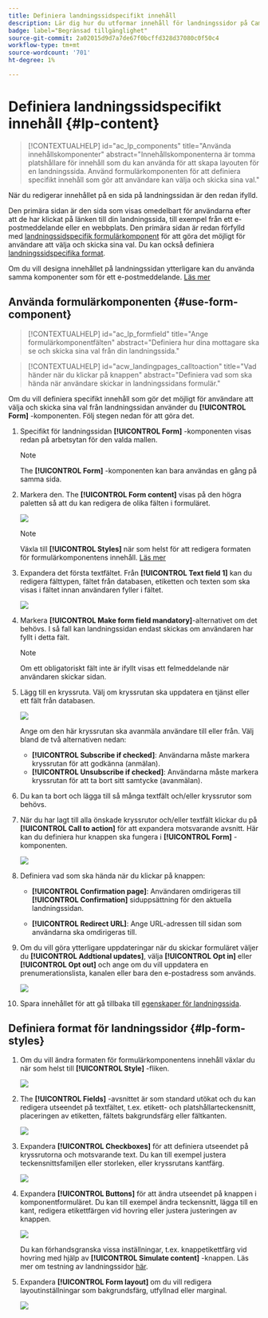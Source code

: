 ```yaml
---
title: Definiera landningssidspecifikt innehåll
description: Lär dig hur du utformar innehåll för landningssidor på Campaign Web
badge: label="Begränsad tillgänglighet"
source-git-commit: 2a02015d9d7a7de67f0bcffd328d37080c0f50c4
workflow-type: tm+mt
source-wordcount: '701'
ht-degree: 1%

---
```


# Definiera landningssidspecifikt innehåll {#lp-content}

>[!CONTEXTUALHELP]
>id="ac_lp_components"
>title="Använda innehållskomponenter"
>abstract="Innehållskomponenterna är tomma platshållare för innehåll som du kan använda för att skapa layouten för en landningssida. Använd formulärkomponenten för att definiera specifikt innehåll som gör att användare kan välja och skicka sina val."

När du redigerar innehållet på en sida på landningssidan är den redan ifylld.

Den primära sidan är den sida som visas omedelbart för användarna efter att de har klickat på länken till din landningssida, till exempel från ett e-postmeddelande eller en webbplats. Den primära sidan är redan förfylld med [landningssidspecifik formulärkomponent](#use-form-component) för att göra det möjligt för användare att välja och skicka sina val. Du kan också definiera [landningssidspecifika format](#lp-form-styles).

Om du vill designa innehållet på landningssidan ytterligare kan du använda samma komponenter som för ett e-postmeddelande. [Läs mer](../email/content-components.md#add-content-components)

<!--
The content of the **[!UICONTROL Confirmation]**, **[!UICONTROL Error]** and **[!UICONTROL Expiration]** pages is also pre-filled. Edit them as needed.

Set the subscription form to the appropriate fields from the database to make sure it will work correctly.

The landing page default fields are already there for the selected template.

>[!NOTE]
>
>You can also create a click-through landing page without a **[!UICONTROL Form]** component. In that case, the landing page will be displayed to users, but they will not be required to submit any form. This can be useful if you only want to showcase a landing page without requiring any action from your recipients such as opt-in or opt out, or want to provide information that doesn't require user input.

Using the landing page content designer, you can also leverage contextual data coming from the primary page in a subpage. [Learn more](#use-primary-page-context)-->

## Använda formulärkomponenten {#use-form-component}

>[!CONTEXTUALHELP]
>id="ac_lp_formfield"
>title="Ange formulärkomponentfälten"
>abstract="Definiera hur dina mottagare ska se och skicka sina val från din landningssida."

>[!CONTEXTUALHELP]
>id="acw_landingpages_calltoaction"
>title="Vad händer när du klickar på knappen"
>abstract="Definiera vad som ska hända när användare skickar in landningssidans formulär."

Om du vill definiera specifikt innehåll som gör det möjligt för användare att välja och skicka sina val från landningssidan använder du **[!UICONTROL Form]** -komponenten. Följ stegen nedan för att göra det.

1. Specifikt för landningssidan **[!UICONTROL Form]** -komponenten visas redan på arbetsytan för den valda mallen.

   >[!NOTE]
   >
   >The **[!UICONTROL Form]** -komponenten kan bara användas en gång på samma sida.

1. Markera den. The **[!UICONTROL Form content]** visas på den högra paletten så att du kan redigera de olika fälten i formuläret.

   ![](assets/lp-form-component.png)

   >[!NOTE]
   >
   >Växla till **[!UICONTROL Styles]** när som helst för att redigera formaten för formulärkomponentens innehåll. [Läs mer](#lp-form-styles)

1. Expandera det första textfältet. Från **[!UICONTROL Text field 1]** kan du redigera fälttypen, fältet från databasen, etiketten och texten som ska visas i fältet innan användaren fyller i fältet.

   ![](assets/lp-form-text-field.png)

1. Markera **[!UICONTROL Make form field mandatory]**-alternativet om det behövs.  I så fall kan landningssidan endast skickas om användaren har fyllt i detta fält.

   >[!NOTE]
   >
   >Om ett obligatoriskt fält inte är ifyllt visas ett felmeddelande när användaren skickar sidan.

1. Lägg till en kryssruta. Välj om kryssrutan ska uppdatera en tjänst eller ett fält från databasen.

   ![](assets/lp-form-checkbox.png)

   Ange om den här kryssrutan ska avanmäla användare till eller från. Välj bland de två alternativen nedan:

   * **[!UICONTROL Subscribe if checked]**: Användarna måste markera kryssrutan för att godkänna (anmälan).
   * **[!UICONTROL Unsubscribe if checked]**: Användarna måste markera kryssrutan för att ta bort sitt samtycke (avanmälan).

1. Du kan ta bort och lägga till så många textfält och/eller kryssrutor som behövs.

1. När du har lagt till alla önskade kryssrutor och/eller textfält klickar du på **[!UICONTROL Call to action]** för att expandera motsvarande avsnitt. Här kan du definiera hur knappen ska fungera i **[!UICONTROL Form]** -komponenten.

   ![](assets/lp-call-to-action.png)

1. Definiera vad som ska hända när du klickar på knappen:

   * **[!UICONTROL Confirmation page]**: Användaren omdirigeras till **[!UICONTROL Confirmation]** siduppsättning för den aktuella landningssidan.

   * **[!UICONTROL Redirect URL]**: Ange URL-adressen till sidan som användarna ska omdirigeras till.

1. Om du vill göra ytterligare uppdateringar när du skickar formuläret väljer du **[!UICONTROL Addtional updates]**, välja **[!UICONTROL Opt in]** eller **[!UICONTROL Opt out]** och ange om du vill uppdatera en prenumerationslista, kanalen eller bara den e-postadress som används.

   ![](assets/lp-form-additionnal-updates.png)

1. Spara innehållet för att gå tillbaka till [egenskaper för landningssida](create-lp.md).

## Definiera format för landningssidor {#lp-form-styles}

1. Om du vill ändra formaten för formulärkomponentens innehåll växlar du när som helst till **[!UICONTROL Style]** -fliken.

   ![](assets/lp_designer-form-style.png)

1. The **[!UICONTROL Fields]** -avsnittet är som standard utökat och du kan redigera utseendet på textfältet, t.ex. etikett- och platshållarteckensnitt, placeringen av etiketten, fältets bakgrundsfärg eller fältkanten.

   ![](assets/lp_designer-form-style-fields.png)

1. Expandera **[!UICONTROL Checkboxes]** för att definiera utseendet på kryssrutorna och motsvarande text. Du kan till exempel justera teckensnittsfamiljen eller storleken, eller kryssrutans kantfärg.

   ![](assets/lp_designer-form-style-checkboxes.png)

1. Expandera **[!UICONTROL Buttons]** för att ändra utseendet på knappen i komponentformuläret. Du kan till exempel ändra teckensnitt, lägga till en kant, redigera etikettfärgen vid hovring eller justera justeringen av knappen.

   ![](assets/lp_designer-form-style-buttons.png)

   Du kan förhandsgranska vissa inställningar, t.ex. knappetikettfärg vid hovring med hjälp av **[!UICONTROL Simulate content]** -knappen. Läs mer om testning av landningssidor [här](create-lp.md#test-landing-page).

1. Expandera **[!UICONTROL Form layout]** om du vill redigera layoutinställningar som bakgrundsfärg, utfyllnad eller marginal.

   ![](assets/lp_designer-form-style-layout.png)

<!--
1. Expand the **[!UICONTROL Form error]** section to adjust the display of the error message that displays in case a problem occurs. Check the corresponding option to preview the error text on the form.

    ![](assets/lp_designer-form-error-preview.png)-->

